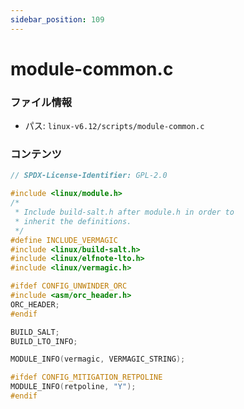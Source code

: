 ```yaml
---
sidebar_position: 109
---
```

# module-common.c

### ファイル情報

- パス: `linux-v6.12/scripts/module-common.c`

### コンテンツ

```c
// SPDX-License-Identifier: GPL-2.0

#include <linux/module.h>
/*
 * Include build-salt.h after module.h in order to
 * inherit the definitions.
 */
#define INCLUDE_VERMAGIC
#include <linux/build-salt.h>
#include <linux/elfnote-lto.h>
#include <linux/vermagic.h>

#ifdef CONFIG_UNWINDER_ORC
#include <asm/orc_header.h>
ORC_HEADER;
#endif

BUILD_SALT;
BUILD_LTO_INFO;

MODULE_INFO(vermagic, VERMAGIC_STRING);

#ifdef CONFIG_MITIGATION_RETPOLINE
MODULE_INFO(retpoline, "Y");
#endif

```
